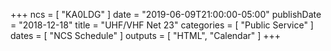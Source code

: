+++
ncs = [ "KA0LDG" ]
date = "2019-06-09T21:00:00-05:00"
publishDate = "2018-12-18"
title = "UHF/VHF Net 23"
categories = [ "Public Service" ]
dates = [ "NCS Schedule" ]
outputs = [ "HTML", "Calendar" ]
+++
